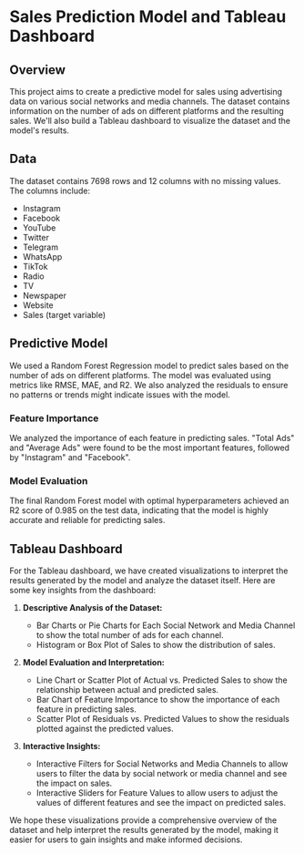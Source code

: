 # Sales Prediction Model and Tableau Dashboard

## Overview
This project aims to create a predictive model for sales using advertising data on various social networks and media channels. The dataset contains information on the number of ads on different platforms and the resulting sales. We'll also build a Tableau dashboard to visualize the dataset and the model's results.

## Data
The dataset contains 7698 rows and 12 columns with no missing values. The columns include:

- Instagram
- Facebook
- YouTube
- Twitter
- Telegram
- WhatsApp
- TikTok
- Radio
- TV
- Newspaper
- Website
- Sales (target variable)

## Predictive Model
We used a Random Forest Regression model to predict sales based on the number of ads on different platforms. The model was evaluated using metrics like RMSE, MAE, and R2. We also analyzed the residuals to ensure no patterns or trends might indicate issues with the model.

### Feature Importance
We analyzed the importance of each feature in predicting sales. "Total Ads" and "Average Ads" were found to be the most important features, followed by "Instagram" and "Facebook".

### Model Evaluation
The final Random Forest model with optimal hyperparameters achieved an R2 score of 0.985 on the test data, indicating that the model is highly accurate and reliable for predicting sales.

## Tableau Dashboard
For the Tableau dashboard, we have created visualizations to interpret the results generated by the model and analyze the dataset itself. Here are some key insights from the dashboard:

1. **Descriptive Analysis of the Dataset:**
   - Bar Charts or Pie Charts for Each Social Network and Media Channel to show the total number of ads for each channel.
   - Histogram or Box Plot of Sales to show the distribution of sales.

2. **Model Evaluation and Interpretation:**
   - Line Chart or Scatter Plot of Actual vs. Predicted Sales to show the relationship between actual and predicted sales.
   - Bar Chart of Feature Importance to show the importance of each feature in predicting sales.
   - Scatter Plot of Residuals vs. Predicted Values to show the residuals plotted against the predicted values.

3. **Interactive Insights:**
   - Interactive Filters for Social Networks and Media Channels to allow users to filter the data by social network or media channel and see the impact on sales.
   - Interactive Sliders for Feature Values to allow users to adjust the values of different features and see the impact on predicted sales.

We hope these visualizations provide a comprehensive overview of the dataset and help interpret the results generated by the model, making it easier for users to gain insights and make informed decisions.


